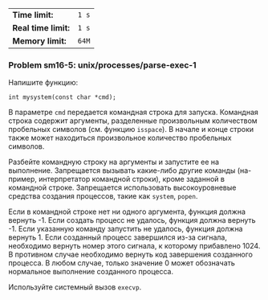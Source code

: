 |                      |       |
|----------------------|-------|
| **Time limit:**      | `1 s` |
| **Real time limit:** | `1 s` |
| **Memory limit:**    | `64M` |


### Problem sm16-5: unix/processes/parse-exec-1

Напишите функцию:

    
    
    int mysystem(const char *cmd);

В параметре `cmd` передается командная строка для запуска.
Командная строка содержит аргументы, разделенные произвольным
количеством пробельных символов (см. функцию `isspace`). В начале
и конце строки также может находиться произвольное количество
пробельных символов.

Разбейте командную строку на аргументы и запустите ее на
выполнение. Запрещается вызывать какие-либо другие команды (на-
пример, интерпретатор командной строки), кроме заданной в
командной строке. Запрещается использовать высокоуровневые
средства создания процессов, такие как `system`, `popen`.

Если в командной строке нет ни одного аргумента, функция должна
вернуть -1. Если создать процесс не удалось, функция должна
вернуть -1. Если указанную команду запустить не удалось, функция
должна вернуть 1. Если созданный процесс завершился из-за
сигнала, необходимо вернуть номер этого сигнала, к которому
прибавлено 1024. В противном случае необходимо вернуть код
завершения созданного процесса. В любом случае, только значение 0
может обозначать нормальное выполнение созданного процесса.

Используйте системный вызов `execvp`.

